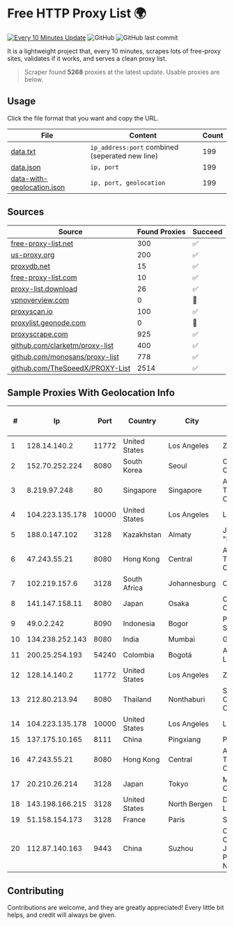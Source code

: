 
# Free HTTP Proxy List 🌍

[![Every 10 Minutes Update](https://github.com/mertguvencli/http-proxy-list/actions/workflows/main.yml/badge.svg?branch=main)](https://github.com/mertguvencli/http-proxy-list/actions/workflows/main.yml)
![GitHub](https://img.shields.io/github/license/mertguvencli/http-proxy-list)
![GitHub last commit](https://img.shields.io/github/last-commit/mertguvencli/http-proxy-list)

It is a lightweight project that, every 10 minutes, scrapes lots of free-proxy sites, validates if it works, and serves a clean proxy list.


> Scraper found **5268** proxies at the latest update. Usable proxies are below.

## Usage

Click the file format that you want and copy the URL.


|File|Content|Count|
|----|-------|-----|
|[data.txt](https://raw.githubusercontent.com/mertguvencli/http-proxy-list/main/proxy-list/data.txt)|`ip_address:port` combined (seperated new line)|199|
|[data.json](https://raw.githubusercontent.com/mertguvencli/http-proxy-list/main/proxy-list/data.json)|`ip, port`|199|
|[data-with-geolocation.json](https://raw.githubusercontent.com/mertguvencli/http-proxy-list/main/proxy-list/data-with-geolocation.json)|`ip, port, geolocation`|199|

## Sources

|Source|Found Proxies|Succeed|
|------|-------------|-------|
|[free-proxy-list.net](https://free-proxy-list.net)|300|✅|
|[us-proxy.org](https://www.us-proxy.org)|200|✅|
|[proxydb.net](http://proxydb.net)|15|✅|
|[free-proxy-list.com](https://free-proxy-list.com/?page=&port=&type%5B%5D=http&type%5B%5D=https&up_time=0&search=Search)|10|✅|
|[proxy-list.download](https://www.proxy-list.download/HTTP)|26|✅|
|[vpnoverview.com](https://vpnoverview.com/privacy/anonymous-browsing/free-proxy-servers)|0|🚫|
|[proxyscan.io](https://www.proxyscan.io)|100|✅|
|[proxylist.geonode.com](https://proxylist.geonode.com/api/proxy-list?limit=300&page=1&sort_by=lastChecked&sort_type=desc&protocols=http,https)|0|🚫|
|[proxyscrape.com](https://api.proxyscrape.com/v2/?request=displayproxies&protocol=http&timeout=10000&country=all&ssl=all&anonymity=all)|925|✅|
|[github.com/clarketm/proxy-list](https://raw.githubusercontent.com/clarketm/proxy-list/master/proxy-list-raw.txt)|400|✅|
|[github.com/monosans/proxy-list](https://raw.githubusercontent.com/monosans/proxy-list/main/proxies/http.txt)|778|✅|
|[github.com/TheSpeedX/PROXY-List](https://raw.githubusercontent.com/TheSpeedX/PROXY-List/master/http.txt)|2514|✅|


## Sample Proxies With Geolocation Info

|#|Ip|Port|Country|City|Internet Service Provider|
|-|--|----|-------|----|-------------------------|
|1|128.14.140.2|11772|United States|Los Angeles|Zenlayer Inc|
|2|152.70.252.224|8080|South Korea|Seoul|Oracle Corporation|
|3|8.219.97.248|80|Singapore|Singapore|Alibaba (US) Technology Co., Ltd.|
|4|104.223.135.178|10000|United States|Los Angeles|LayerHost|
|5|188.0.147.102|3128|Kazakhstan|Almaty|JSC "KazTransCom"|
|6|47.243.55.21|8080|Hong Kong|Central|Alibaba (US) Technology Co., Ltd.|
|7|102.219.157.6|3128|South Africa|Johannesburg|Centracom|
|8|141.147.158.11|8080|Japan|Osaka|Oracle Corporation|
|9|49.0.2.242|8090|Indonesia|Bogor|PT Usaha Adi Sanggoro|
|10|134.238.252.143|8080|India|Mumbai|Google LLC|
|11|200.25.254.193|54240|Colombia|Bogotá|Andinet ON Line|
|12|128.14.140.2|11772|United States|Los Angeles|Zenlayer Inc|
|13|212.80.213.94|8080|Thailand|Nonthaburi|Siamdata Communication Co.|
|14|104.223.135.178|10000|United States|Los Angeles|LayerHost|
|15|137.175.10.165|8111|China|Pingxiang|PEG TECH INC|
|16|47.243.55.21|8080|Hong Kong|Central|Alibaba (US) Technology Co., Ltd.|
|17|20.210.26.214|3128|Japan|Tokyo|Microsoft Corporation|
|18|143.198.166.215|3128|United States|North Bergen|DigitalOcean, LLC|
|19|51.158.154.173|3128|France|Paris|SCALEWAY|
|20|112.87.140.163|9443|China|Suzhou|China Unicom CHINA169 Jiangsu Province Network|



## Contributing

Contributions are welcome, and they are greatly appreciated! Every
little bit helps, and credit will always be given.

